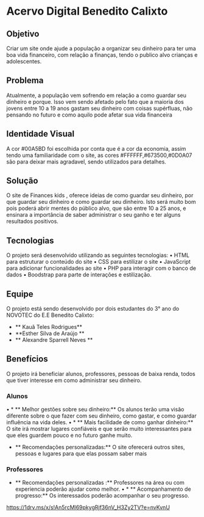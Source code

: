 # **Acervo Digital Benedito Calixto**
## **Objetivo**
Criar um site onde ajude a população a organizar seu dinheiro para ter uma boa vida financeiro, com relação a finanças, tendo o publico alvo crianças e adolescentes.
## **Problema**
Atualmente, a população vem sofrendo em relação a como guardar seu dinheiro e porque. Isso vem sendo afetado pelo fato que a maioria dos jovens entre 10 a 19 anos gastam seu dinheiro com coisas supérfluas, não pensando no futuro e como aquilo pode afetar sua vida financeira 
## **Identidade Visual**
A cor #00A5BD foi escolhida por conta que é a cor da economia, assim tendo uma familiaridade com o site, as cores #FFFFFF,#673500,#0D0A07 são para deixar mais agradavel, sendo utilizados para detalhes. 
## **Solução**
O site de Finances kids , oferece ideias de como guardar seu dinheiro, por que guardar seu dinheiro e como guardar seu dinheiro. Isto será muito bom pois poderá abrir mentes do público alvo, que são entre 10 a 25 anos, e ensinara a importância de saber administrar o seu ganho e ter alguns resultados positivos. 
## **Tecnologias**
O projeto será desenvolvido utilizando as seguintes tecnologias:
•	HTML para estruturar o conteúdo do site
•	CSS para estilizar o site
•	JavaScript para adicionar funcionalidades ao site
•	PHP para interagir com o banco de dados
•	Boodstrap para parte de interações e estilização.
## **Equipe**
O projeto está sendo desenvolvido por dois estudantes do 3° ano do NOVOTEC do E.E Benedito Calixto:
* ** Kauã Teles Rodrigues**
* **Esther Silva de Araújo **
* **  Alexandre Sparrell Neves **

## **Benefícios**
O projeto irá beneficiar alunos, professores, pessoas de baixa renda, todos que tiver interesse em como administrar seu dinheiro.
 ### **Alunos**
•	* ** Melhor gestões sobre seu dinheiro:** Os alunos terão uma visão diferente sobre o que fazer com seu dinheiro, como gastar, e como guardar influência na vida deles.
•	* ** Mais facilidade de como ganhar dinheiro:** O site irá mostrar lugares confiáveis e que serão muito interessantes para que eles guardem pouco e no futuro ganhe muito.
* ** Recomendações personalizadas:** O site oferecerá outros sites, pessoas e lugares para que elas possam saber mais 
### **Professores**
* ** Recomendações personalizadas :** Professores na área ou com experiencia poderão ajudar como melhor.
•	* ** Acompanhamento de progresso:** Os interessados poderão acompanhar o seu progresso.
 
https://1drv.ms/x/s!An5rcMl69pkygRjf36nV_H3Zy2TV?e=nvKvnU
